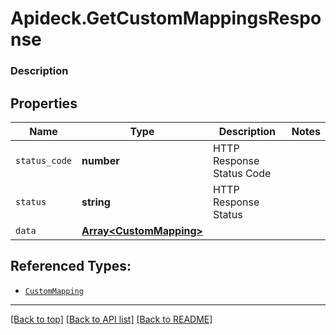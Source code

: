 # Apideck.GetCustomMappingsResponse

### Description

## Properties
Name | Type | Description | Notes
------------ | ------------- | ------------- | -------------
`status_code` | **number** | HTTP Response Status Code | 
`status` | **string** | HTTP Response Status | 
`data` | [**Array&lt;CustomMapping&gt;**](CustomMapping.md) |  | 





## Referenced Types:


* [`CustomMapping`](CustomMapping.md)

---

[[Back to top]](#) [[Back to API list]](../../../../README.md#documentation-for-api-endpoints) [[Back to README]](../../../../README.md)


